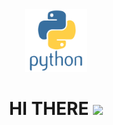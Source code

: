 


<div id="header" align="center">
    <img src="https://github.com/devicons/devicon/blob/master/icons/python/python-original-wordmark.svg?raw=true" width="100"/>
    <h1>
        HI THERE <img src="https://media.giphy.com/media/hvRJCLFzcasrR4ia7z/giphy.gif" width="30px"/>
    </h1>
    <div>
        <img src="https://komarev.com/ghpvc/?username=kanewi11&style=flat-square&color=blue" alt=""/>
    </div>
</div>



